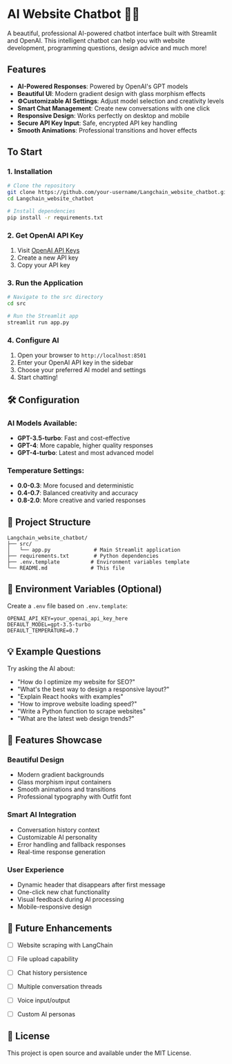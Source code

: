 # AI Website Chatbot 🤖✨

A beautiful, professional AI-powered chatbot interface built with Streamlit and OpenAI. This intelligent chatbot can help you with website development, programming questions, design advice and much more!

## Features

- **AI-Powered Responses**: Powered by OpenAI's GPT models 
- **Beautiful UI**: Modern gradient design with glass morphism effects
- **⚙Customizable AI Settings**: Adjust model selection and creativity levels
- **Smart Chat Management**: Create new conversations with one click
- **Responsive Design**: Works perfectly on desktop and mobile
- **Secure API Key Input**: Safe, encrypted API key handling
- **Smooth Animations**: Professional transitions and hover effects

## To Start

### 1. Installation

```bash
# Clone the repository
git clone https://github.com/your-username/Langchain_website_chatbot.git
cd Langchain_website_chatbot

# Install dependencies
pip install -r requirements.txt
```

### 2. Get OpenAI API Key

1. Visit [OpenAI API Keys](https://platform.openai.com/api-keys)
2. Create a new API key
3. Copy your API key

### 3. Run the Application

```bash
# Navigate to the src directory
cd src

# Run the Streamlit app
streamlit run app.py
```

### 4. Configure AI

1. Open your browser to `http://localhost:8501`
2. Enter your OpenAI API key in the sidebar
3. Choose your preferred AI model and settings
4. Start chatting!

## 🛠️ Configuration

### AI Models Available:
- **GPT-3.5-turbo**: Fast and cost-effective
- **GPT-4**: More capable, higher quality responses
- **GPT-4-turbo**: Latest and most advanced model

### Temperature Settings:
- **0.0-0.3**: More focused and deterministic
- **0.4-0.7**: Balanced creativity and accuracy
- **0.8-2.0**: More creative and varied responses

## 📁 Project Structure

```
Langchain_website_chatbot/
├── src/
│   └── app.py              # Main Streamlit application
├── requirements.txt        # Python dependencies
├── .env.template          # Environment variables template
└── README.md              # This file
```

## 🔧 Environment Variables (Optional)

Create a `.env` file based on `.env.template`:

```env
OPENAI_API_KEY=your_openai_api_key_here
DEFAULT_MODEL=gpt-3.5-turbo
DEFAULT_TEMPERATURE=0.7
```

## 💡 Example Questions

Try asking the AI about:
- "How do I optimize my website for SEO?"
- "What's the best way to design a responsive layout?"
- "Explain React hooks with examples"
- "How to improve website loading speed?"
- "Write a Python function to scrape websites"
- "What are the latest web design trends?"

## 🎨 Features Showcase

### Beautiful Design
- Modern gradient backgrounds
- Glass morphism input containers
- Smooth animations and transitions
- Professional typography with Outfit font

### Smart AI Integration
- Conversation history context
- Customizable AI personality
- Error handling and fallback responses
- Real-time response generation

### User Experience
- Dynamic header that disappears after first message
- One-click new chat functionality
- Visual feedback during AI processing
- Mobile-responsive design

## 🔄 Future Enhancements

- [ ] Website scraping with LangChain
- [ ] File upload capability
- [ ] Chat history persistence
- [ ] Multiple conversation threads
- [ ] Voice input/output
- [ ] Custom AI personas


## 📄 License

This project is open source and available under the MIT License.
